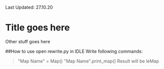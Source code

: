 Last Updated: 27.10.20
# Title goes here
Other stuff goes here

##How to use
open rewrite.py in IDLE
Write following commands:
>"Map Name" = Map()
>"Map Name".print_map()
Result will be leMap 
